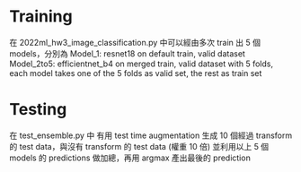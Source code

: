 # Training
在 2022ml_hw3_image_classification.py 中可以經由多次 train 出 5 個 models，分別為
Model_1: resnet18 on default train, valid dataset
Model_2to5: efficientnet_b4 on merged train, valid dataset with 5 folds, each model takes one of the 5 folds as valid set, the rest as train set

# Testing
在 test_ensemble.py 中
有用 test time augmentation 生成 10 個經過 transform 的 test data，與沒有 transform 的 test data (權重 10 倍)
並利用以上 5 個 models 的 predictions 做加總，再用 argmax 產出最後的 prediction